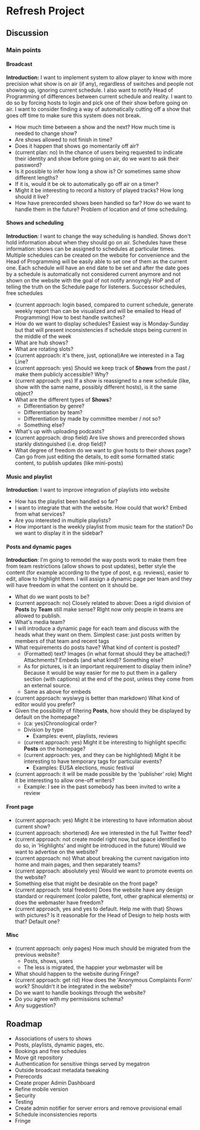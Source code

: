# Refresh Project
## Discussion
### Main points
#### Broadcast
**Introduction:**  I want to implement system to allow player to know with more precision what show is on air (if any), regardless of switches and people not showing up, ignoring current schedule. I also want to notify Head of Programming of differences between current schedule and reality. I want to do so by forcing hosts to login and pick one of their show before going on air.
I want to consider finding a way of automatically cutting off a show that goes off time to make sure this system does not break.

- How much time between a show and the next? How much time is needed to change show?
- Are shows allowed to not finish in time?
- Does it happen that shows go momentarily off air?
- (current plan: no) In the chance of users being requested to indicate their identity and show before going on air, do we want to ask their password?
- Is it possible to infer how long a show is? Or sometimes same show different lengths?
- If it is, would it be ok to automatically go off air on a timer?
- Might it be interesting to record a history of played tracks? How long should it live?
- How have prerecorded shows been handled so far? How do we want to handle them in the future? Problem of location and of time scheduling.

#### Shows and scheduling
**Introduction**: I want to change the way scheduling is handled. Shows don't hold information about when they should go on air. Schedules have these information: shows can be assigned to schedules at particular times. Multiple schedules can be created on the website for convenience and the Head of Programming will be easily able to set one of them as the current one. Each schedule will have an end date to be set and after the date goes by a schedule is automatically not considered current anymore and not shown on the website with the goal of not notify annoyngly HoP and of telling the truth on the Schedule page for listeners. Successor schedules, free schedules

- (current approach: login based, compared to current schedule, generate weekly report than can be visualized and will be emailed to Head of Programming) How to best handle switches?
- How do we want to display schedules? Easiest way is Monday-Sunday but that will present inconsistencies if schedule stops being current in the middle of the week
- What are hub shows?
- What are rotating slots?
- (current approach: it's there, just, optional)Are we interested in a Tag Line?
- (current approach: yes) Should we keep track of **Shows** from the past / make them publicly accessible? Why?
- (current approach: yes) If a show is reassigned to a new schedule (like, show with the same name, possibly different hosts), is it the same object?
- What are the different types of **Shows**?
  - Differentiation by genre?
  - Differentiation by team?
  - Differentiation by made by committee member / not so?
  - Something else?
- What's up with uploading podcasts?
- (current approach: drop field) Are live shows and prerecorded shows starkly distinguished (i.e. drop field)?
- What degree of freedom do we want to give hosts to their shows page? Can go from just editing the details, to edit some formatted static content, to publish updates (like mini-posts)

#### Music and playlist
**Introduction**: I want to improve integration of playlists into website
- How has the playlist been handled so far?
- I want to integrate that with the website. How could that work? Embed from what services?
- Are you interested in multiple playlists?
- How important is the weekly playlist from music team for the station? Do we want to display it in the sidebar?

#### Posts and dynamic pages
**Introduction**:  I'm going to remodel the way posts work to make them free from team restrictions (allow shows to post updates), better style the content (for example according to the type of post, e.g. reviews), easier to edit, allow to highlight them.
I will  assign a dynamic page per team and they will have freedom in what the content on it should be.

- What do we want posts to be?
- (current approach: no) Closely related to above: Does a rigid division of **Posts** by **Team** still make sense? RIght now only people in teams are allowed to publish.
- What's media team?
- I will introduce a dynamic page for each team and discuss with the heads what they want on them. Simplest case: just posts written by members of that team and recent tags
- What requirements do posts have? What kind of content is posted?
  - (Formatted) text? Images (in what format should they be attached)? Attachments? Embeds (and what kind)? Something else?
  - As for pictures, is it an important requirement to display them inline? Because it would be way easier for me to put them in a gallery section (with captions) at the end of the post, unless they come from an external source.
  - Same as above for embeds
- (current approach: wysiwyg is better than markdown) What kind of editor would you prefer?
- Given the possibility of filtering **Posts**, how should they be displayed by default on the homepage?
  - (ca: yes)Chronological order?
  - Division by type
    - Examples: event, playlists, reviews
  - (current approach: yes) Might it be interesting to highlight specific **Posts** on the homepage?
  - (current approach: yes, and they can be highlighted) Might it be interesting to have temporary tags for particular events?
    - Examples: EUSA elections, music festival
- (current approach: it will be made possible by the 'publisher' role) Might it be interesting to allow one-off writers?
  - Example: I see in the past somebody has been invited to write a review

#### Front page
- (current approach: yes) Might it be interesting to have information about current show?
- (current approach: shortened) Are we interested in the full Twitter feed?
- (current approach: not create model right now, but space identified to do so, in 'Highlights' and might be introduced in the future) Would we want to advertise on the website?
- (current approach: no) What about breaking the current navigation into home and main pages, and then separately teams?
- (current approach: absolutely yes) Would we want to promote events on the website?
- Something else that might be desirable on the front page?
- (current approach: total freedom) Does the website have any design standard or requirement (color palette, font, other graphical elements) or does the webmaster have freedom?
- (current approach, yes and yes to default. Help me with that) Shows with pictures? Is it reasonable for the Head of Design to help hosts with that? Default one?

#### Misc
- (current approach: only pages) How much should be migrated from the previous website?
  - Posts, shows, users
  - The less is migrated, the happier your webmaster will be
- What should happen to the website during Fringe?
- (current approach: get rid) How does the 'Anonymous Complaints Form' work? Shouldn't it be integrated in the website?
- Do we want to handle bookings through the website?
- Do you agree with my permissions schema?
- Any suggestion?


## Roadmap
- Associations of users to shows
- Posts, playlists, dynamic pages, etc.
- Bookings and free schedules
- Move git repository
- Authentication for sensitive things served by megatron
- Outside broadcast metadata tweaking
- Prerecords
- Create proper Admin Dashboard
- Refine mobile version
- Security
- Testing
- Create admin notifier for server errors and remove provisional email
- Schedule inconsistencies reports
- Fringe
